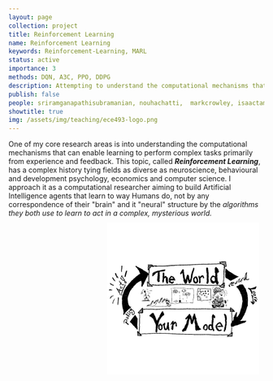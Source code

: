 ```yaml
---
layout: page
collection: project
title: Reinforcement Learning
name: Reinforcement Learning
keywords: Reinforcement-Learning, MARL
status: active
importance: 3
methods: DQN, A3C, PPO, DDPG
description: Attempting to understand the computational mechanisms that can enable learning to perform complex tasks primarily from experience and feedback
publish: false
people: sriramganapathisubramanian, nouhachatti,  markcrowley, isaactamblyn
showtitle: true
img: /assets/img/teaching/ece493-logo.png
---
```


One of my core research areas is into understanding the computational mechanisms that can enable learning to perform complex tasks primarily from experience and feedback. This topic, called ***Reinforcement Learning***,  has a complex history tying fields as diverse as neuroscience, behavioural and development psychology, economics and computer science. I approach it as a computational researcher aiming to build Artificial Intelligence agents that learn to way Humans do, not by any correspondence of their "brain" and it "neural" structure by the *algorithms they both use to learn to act in a complex, mysterious world.*
<img src="/assets/img/teaching/ece493-logo.png" style="width: 300px; padding: 10px; float: right;">